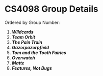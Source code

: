 # CS4098 Group Details

Ordered by Group Number:

1. ***Wildcards***
2. ***Team Orbit***
3. ***The Pain Train***
4. ***Gazorpazorpfield***
5. ***Tom and the Tooth Fairies***
6. ***Overwatch***
7. ***Matte***
8. ***Features, Not Bugs***

